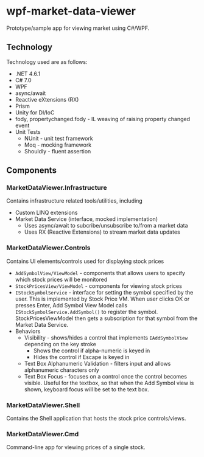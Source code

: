 # wpf-market-data-viewer
Prototype/sample app for viewing market using C#/WPF.

## Technology
Technology used are as follows:
- .NET 4.6.1
- C# 7.0
- WPF
- async/await
- Reactive eXtensions (RX)
- Prism
- Unity for DI/IoC
- fody, propertychanged.fody - IL weaving of raising property changed event
- Unit Tests
  - NUnit - unit test framework
  - Moq - mocking framework
  - Shouldly - fluent assertion
 
## Components
### MarketDataViewer.Infrastructure
Contains infrastructure related tools/utilities, including
- Custom LINQ extensions
- Market Data Service (interface, mocked implementation)
  - Uses async/await to subcribe/unsubscribe to/from a market data
  - Uses RX (Reactive Extensions) to stream market data updates

### MarketDataViewer.Controls
Contains UI elements/controls used for displaying stock prices
- `AddSymbolView/ViewModel` - components that allows users to specify which stock prices will be monitored
- `StockPricesView/ViewModel` - components for viewing stock prices
- `IStockSymbolService` - interface for setting the symbol specified by the user. This is implemented by Stock Price VM. When user clicks OK or presses Enter, Add Symbol View Model calls `IStockSymbolService.AddSymbol()` to register the symbol. StockPricesViewModel then gets a subscription for that symbol from the Market Data Service.
- Behaviors
  - Visibility - shows/hides a control that implements `IAddSymbolView` depending on the key stroke
    - Shows the control if alpha-numeric is keyed in
    - Hides the control if Escape is keyed in 
  - Text Box Alphanumeric Validation - filters input and allows alphanumeric characters only
  - Text Box Focus - focuses on a control once the control becomes visible. Useful for the textbox, so that when the Add Symbol view is shown, keyboard focus will be set to the text box.
  
### MarketDataViewer.Shell
Contains the Shell application that hosts the stock price controls/views.
  
### MarketDataViewer.Cmd
Command-line app for viewing prices of a single stock.
  
